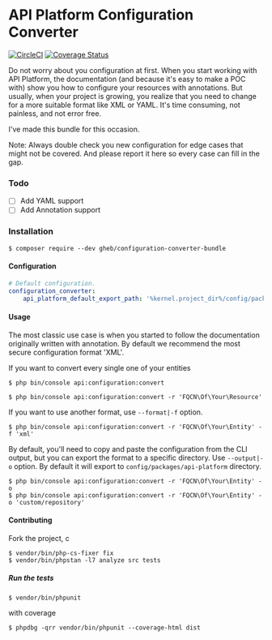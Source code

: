 # API Platform Configuration Converter

[![CircleCI](https://circleci.com/gh/GregoireHebert/configuration-converter-bundle.svg?style=shield)](https://circleci.com/gh/GregoireHebert/configuration-converter-bundle)
[![Coverage Status](https://coveralls.io/repos/github/GregoireHebert/configuration-converter-bundle/badge.svg)](https://coveralls.io/github/GregoireHebert/configuration-converter-bundle)

Do not worry about you configuration at first.
When you start working with API Platform, the documentation (and because it's easy to make a POC with) show you how to configure your resources with annotations.
But usually, when your project is growing, you realize that you need to change for a more suitable format like XML or YAML.
It's time consuming, not painless, and not error free.

I've made this bundle for this occasion.

Note: Always double check you new configuration for edge cases that might not be covered. And please report it here so every case can fill in the gap.

### Todo

- [ ] Add YAML support
- [ ] Add Annotation support

### Installation

```shell
$ composer require --dev gheb/configuration-converter-bundle
```

#### Configuration


```yaml
# Default configuration.
configuration_converter:
    api_platform_default_export_path: '%kernel.project_dir%/config/packages/api-platform/' #(default)

```

#### Usage

The most classic use case is when you started to follow the documentation originally written with annotation.
By default we recommend the most secure configuration format 'XML'.

If you want to convert every single one of your entities

```shell
$ php bin/console api:configuration:convert
```

```shell
$ php bin/console api:configuration:convert -r 'FQCN\Of\Your\Resource'
```

If you want to use another format, use `--format|-f` option.
```shell
$ php bin/console api:configuration:convert -r 'FQCN\Of\Your\Entity' -f 'xml'
```

By default, you'll need to copy and paste the configuration from the CLI output, but you can export the format to a specific directory.
Use `--output|-o` option. By default it will export to `config/packages/api-platform` directory.

```shell
$ php bin/console api:configuration:convert -r 'FQCN\Of\Your\Entity' -o
$ php bin/console api:configuration:convert -r 'FQCN\Of\Your\Entity' -o 'custom/repository'
```

#### Contributing

Fork the project, c

```shell
$ vendor/bin/php-cs-fixer fix
$ vendor/bin/phpstan -l7 analyze src tests
```

##### Run the tests

```shell
$ vendor/bin/phpunit
```

with coverage

```shell
$ phpdbg -qrr vendor/bin/phpunit --coverage-html dist
```
